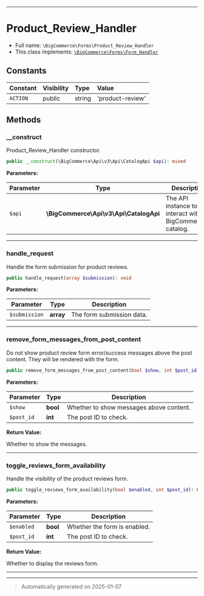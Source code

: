 ***

# Product_Review_Handler





* Full name: `\BigCommerce\Forms\Product_Review_Handler`
* This class implements:
[`\BigCommerce\Forms\Form_Handler`](./classes/BigCommerce/Forms/Form_Handler.md)


## Constants

| Constant | Visibility | Type | Value |
|:---------|:-----------|:-----|:------|
|`ACTION`|public|string|&#039;product-review&#039;|


## Methods


### __construct

Product_Review_Handler constructor.

```php
public __construct(\BigCommerce\Api\v3\Api\CatalogApi $api): mixed
```








**Parameters:**

| Parameter | Type | Description |
|-----------|------|-------------|
| `$api` | **\BigCommerce\Api\v3\Api\CatalogApi** | The API instance to interact with BigCommerce&#039;s catalog. |





***

### handle_request

Handle the form submission for product reviews.

```php
public handle_request(array $submission): void
```








**Parameters:**

| Parameter | Type | Description |
|-----------|------|-------------|
| `$submission` | **array** | The form submission data. |





***

### remove_form_messages_from_post_content

Do not show product review form error/success messages above
the post content. They will be rendered with the form.

```php
public remove_form_messages_from_post_content(bool $show, int $post_id): bool
```








**Parameters:**

| Parameter | Type | Description |
|-----------|------|-------------|
| `$show` | **bool** | Whether to show messages above content. |
| `$post_id` | **int** | The post ID to check. |


**Return Value:**

Whether to show the messages.




***

### toggle_reviews_form_availability

Handle the visibility of the product reviews form.

```php
public toggle_reviews_form_availability(bool $enabled, int $post_id): bool
```








**Parameters:**

| Parameter | Type | Description |
|-----------|------|-------------|
| `$enabled` | **bool** | Whether the form is enabled. |
| `$post_id` | **int** | The post ID to check. |


**Return Value:**

Whether to display the reviews form.




***


***
> Automatically generated on 2025-01-07
